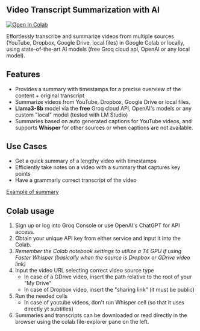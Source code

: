 ## Video Transcript Summarization with AI

<a href="https://colab.research.google.com/github/martinopiaggi/summarize/blob/main/Summarize.ipynb" target="_parent">
  <img src="https://colab.research.google.com/assets/colab-badge.svg" alt="Open In Colab"/>
</a>


Effortlessly transcribe and summarize videos from multiple sources (YouTube, Dropbox, Google Drive, local files) in Google Colab or locally, using state-of-the-art AI models (free Groq cloud api, OpenAI or any local model).

[](https://github.com/martinopiaggi/summarize/assets/72280379/f65eca0b-f61e-4aed-864f-8f86cc1722cf)

## Features

- Provides a summary with timestamps for a precise overview of the content + original transcript
- Summarize videos from YouTube, Dropbox, Google Drive or local files.
- **Llama3-8b** model via the **free** Groq cloud API, OpenAI's models or any custom "local" model (tested with LM Studio)
- Summaries based on auto generated captions for YouTube videos, and supports **Whisper** for other sources or when captions are not available.
    
## Use Cases

- Get a quick summary of a lengthy video with timestamps
- Efficiently take notes on a video with a summary that captures key points
- Have a grammarly correct transcript of the video

[Example of summary](Video%20summaries%20examples/ngvOyccUzzY_captions_FINAL.md)

## Colab usage

1. Sign up or log into Groq Console or use OpenAI's ChatGPT for API access.
2. Obtain your unique API key from either service and input it into the Colab.
4. *Remember the Colab notebook settings to utilize a T4 GPU if using Faster Whisper (basically when the source is Dropbox or GDrive video link)*
5. Input the video URL selecting correct video source type
    - In case of a GDrive video, insert the path relative to the root of your "My Drive"
    - In case of Dropbox video, insert the "sharing link" (it must be public)   
6. Run the needed cells
    - In case of youtube videos, don't run Whisper cell (so that it uses directly yt subtitles)
7. Summaries and transcripts can be downloaded or read directly in the browser using the colab file-explorer pane on the left.


